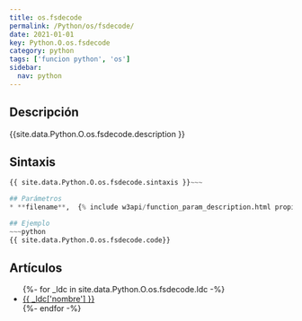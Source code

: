 ```yaml
---
title: os.fsdecode
permalink: /Python/os/fsdecode/
date: 2021-01-01
key: Python.O.os.fsdecode
category: python
tags: ['funcion python', 'os']
sidebar: 
  nav: python
---
```


## Descripción
{{site.data.Python.O.os.fsdecode.description }}

## Sintaxis
~~~python
{{ site.data.Python.O.os.fsdecode.sintaxis }}~~~

## Parámetros
* **filename**,  {% include w3api/function_param_description.html propiedad=site.data.Python.O.os.fsdecode valor="filename" %}

## Ejemplo
~~~python
{{ site.data.Python.O.os.fsdecode.code}}
~~~

## Artículos
<ul>
{%- for _ldc in site.data.Python.O.os.fsdecode.ldc -%}
   <li>
       <a href="{{_ldc['url'] }}">{{ _ldc['nombre'] }}</a>
   </li>
{%- endfor -%}
</ul>
